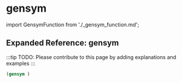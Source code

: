 # gensym

import GensymFunction from './_gensym_function.md';

<GensymFunction />

## Expanded Reference: gensym

:::tip
TODO: Please contribute to this page by adding explanations and examples
:::

```lisp
(gensym )
```
